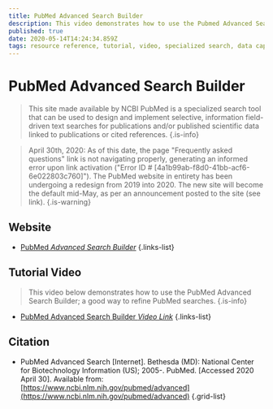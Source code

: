 ```yaml
---
title: PubMed Advanced Search Builder
description: This video demonstrates how to use the Pubmed Advanced Search Builder.
published: true
date: 2020-05-14T14:24:34.859Z
tags: resource reference, tutorial, video, specialized search, data capture
---
```


# PubMed Advanced Search Builder

> This site made available by NCBI PubMed is a specialized search tool that can be used to design and implement selective, information field-driven text searches for publications and/or published scientific data linked to publications or cited references. 
{.is-info}

> April 30th, 2020: As of this date, the page "Frequently asked questions" link is not navigating properly, generating an informed error upon link activation ("Error ID # [4a1b99ab-f8d0-41bb-acf6-6e022803c760]"). The PubMed website in entirety has been undergoing a redesign from 2019 into 2020. The new site will become the default mid-May, as per an announcement posted to the site (see link).
{.is-warning}

## Website

- [PubMed *Advanced Search Builder*](https://pubmed.ncbi.nlm.nih.gov/advanced/)
{.links-list}


## Tutorial Video
> This video below demonstrates how to use the PubMed Advanced Search Builder; a good way to refine PubMed searches.
{.is-info}
- [PubMed Advanced Search Builder *Video Link*](https://www.youtube.com/watch?v=dncRQ1cobdc&feature=relmfu)
{.links-list}

## Citation

- PubMed Advanced Search [Internet]. Bethesda (MD): National Center for Biotechnology Information (US); 2005-. PubMed. [Accessed 2020 April 30]. Available from: [https://www.ncbi.nlm.nih.gov/pubmed/advanced](https://www.ncbi.nlm.nih.gov/pubmed/advanced)
{.grid-list}



